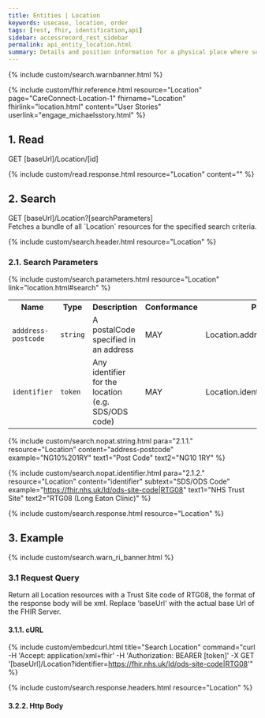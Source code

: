 ```yaml
---
title: Entities | Location
keywords: usecase, location, order
tags: [rest, fhir, identification,api]
sidebar: accessrecord_rest_sidebar
permalink: api_entity_location.html
summary: Details and position information for a physical place where services are provided and resources and participants may be stored, found, contained or accommodated.
---
```

{% include custom/search.warnbanner.html %}

{% include custom/fhir.reference.html resource="Location" page="CareConnect-Location-1" fhirname="Location" fhirlink="location.html" content="User Stories" userlink="engage_michaelsstory.html" %}

## 1. Read ##

<div markdown="span" class="alert alert-success" role="alert">
GET [baseUrl]/Location/[id]</div>

{% include custom/read.response.html resource="Location" content="" %}

## 2. Search ##

<div markdown="span" class="alert alert-success" role="alert">
GET [baseUrl]/Location?[searchParameters]</div>
Fetches a bundle of all `Location` resources for the specified search criteria.

{% include custom/search.header.html resource="Location" %}

### 2.1. Search Parameters ###

{% include custom/search.parameters.html resource="Location" link="location.html#search" %}

<table style="min-width:100%;width:100%">
<tr id="clinical">
    <th style="width:15%;">Name</th>
    <th style="width:10%;">Type</th>
    <th style="width:40%;">Description</th>
    <th style="width:5%;">Conformance</th>
    <th style="width:30%;">Path</th>
</tr>
<tr>
    <td><code class="highlighter-rouge">adddress-postcode</code></td>
    <td><code class="highlighter-rouge">string</code></td>
    <td>A postalCode specified in an address</td>
    <td>MAY</td>
    <td>Location.address.postalCode</td>
</tr>
<tr>
    <td><code class="highlighter-rouge">identifier</code></td>
    <td><code class="highlighter-rouge">token</code></td>
    <td>Any identifier for the location (e.g. SDS/ODS code)</td>
    <td>MAY</td>
    <td>Location.identifier</td>
</tr>
</table>

{% include custom/search.nopat.string.html para="2.1.1." resource="Location" content="address-postcode"  example="NG10%201RY" text1="Post Code" text2="NG10 1RY" %}

{% include custom/search.nopat.identifier.html para="2.1.2." resource="Location" content="identifier" subtext="SDS/ODS Code" example="https://fhir.nhs.uk/Id/ods-site-code|RTG08" text1="NHS Trust Site" text2="RTG08 (Long Eaton Clinic)" %}

{% include custom/search.response.html resource="Location" %}

## 3. Example ##

{% include custom/search.warn_ri_banner.html %}

### 3.1 Request Query ###

Return all Location resources with a Trust Site code of RTG08, the format of the response body will be xml. Replace 'baseUrl' with the actual base Url of the FHIR Server.

#### 3.1.1. cURL ####

{% include custom/embedcurl.html title="Search Location" command="curl -H 'Accept: application/xml+fhir' -H 'Authorization: BEARER [token]' -X GET  '[baseUrl]/Location?identifier=https://fhir.nhs.uk/Id/ods-site-code|RTG08'" %}

{% include custom/search.response.headers.html resource="Location" %}

#### 3.2.2. Http Body ####

<script src="https://gist.github.com/KevinMayfield/715d6af0bef6c5b0365ded1f06b68b57.js"></script>
